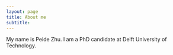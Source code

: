 ```yaml
---
layout: page
title: About me
subtitle: 
---
```


My name is Peide Zhu. I am a PhD candidate at Delft University of Technology.


